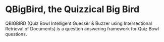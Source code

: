 # QBigBird, the Quizzical Big Bird

QBIGBIRD (Quiz Bowl Intelligent Guesser & Buzzer using Intersectional Retrieval of Documents) is a question answering framework for Quiz Bowl questions.
